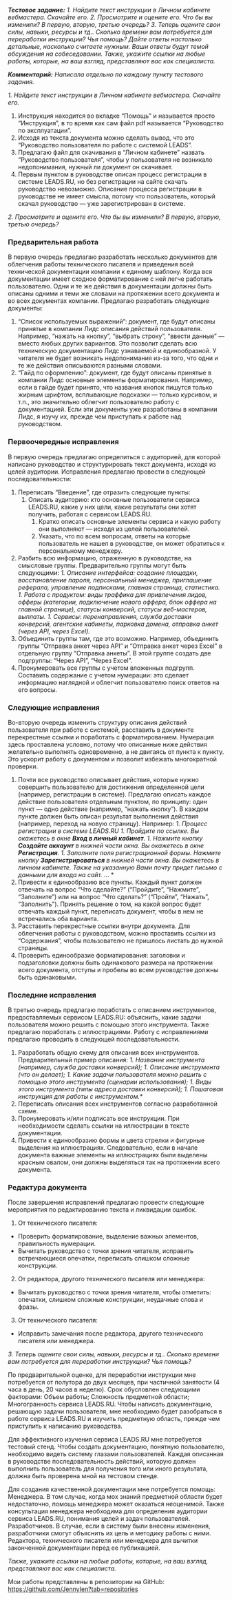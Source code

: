 **_Тестовое задание:_** *1. Найдите текст инструкции в Личном кабинете вебмастера. Скачайте его.
2. Просмотрите и оцените его. Что бы вы изменили? В первую, вторую, третью очередь?
3. Теперь оцените свои силы, навыки, ресурсы и тд.. Сколько времени вам потребуется для переработки инструкции? Чья помощь?
Дайте ответы настолько детальные, насколько считаете нужным. Ваши ответы будут темой обсуждения на собеседовании.
Также, укажите ссылки на любые работы, которые, на ваш взгляд, представляют вас как специалиста.*
 
**_Комментарий:_** *Написала отдельно по каждому пункту тестового задания.*
 
 
*1. Найдите текст инструкции в Личном кабинете вебмастера. Скачайте его.*
 
1. Инструкция находится во вкладке “Помощь” и называется просто “Инструкция”, в то время как сам файл pdf называется “Руководство по эксплуатации”.
1. Исходя из текста документа можно сделать вывод, что это “Руководство пользователя по работе с системой LEADS”.
1. Предлагаю файл для скачивания в “Личном кабинете” назвать “Руководство пользователя”, чтобы у пользователя не возникало недопонимания, нужный ли документ он скачивает.
1. Первым пунктом в руководстве описан процесс регистрации в системе LEADS.RU, но без регистрации на сайте скачать руководство невозможно. Описание процесса регистрации в руководстве не имеет смысла, потому что пользователь, который скачал руководство — уже зарегистрирован в системе.
 
*2. Просмотрите и оцените его. Что бы вы изменили? В первую, вторую, третью очередь?*
 
### Предварительная работа
В первую очередь предлагаю разработать несколько документов для облегчения работы технического писателя и приведения всей технической документации компании к единому шаблону. Когда вся документации имеет сходное форматирование с ней легче работать пользователю. Одни и те же действия в документации должны быть описаны одними и теми же словами на протяжении всего документа и во всех документах компании.
Предлагаю разработать следующие документы: 
1. “Список используемых выражений”: документ, где будут описаны принятые в компании Лидс описания действий пользователя. Например, “нажать на кнопку”, “выбрать строку”, “ввести данные” — вместо любых других вариантов. Это позволит сделать всю техническую документацию Лидс узнаваемой и единообразной. У читателя не будет возникать недопонимания из-за того, что одни и те же действия описываются разными словами.
1. “Гайд по оформлению”: документ, где будут описаны принятые в компании Лидс основные элементы форматирования. Например, если в гайде будет принято, что названия кнопок пишутся только жирным шрифтом, всплывающие подсказки — только курсивом, и т.п., это значительно облегчит пользователю работу с документацией.
Если эти документы уже разработаны в компании Лидс, я изучу их, прежде чем приступать к работе над руководством.
 
### Первоочередные исправления
В первую очередь предлагаю определиться с аудиторией, для которой написано руководство и структурировать текст документа, исходя из целей аудитории.
Исправления предлагаю провести в следующей последовательности:
1. Переписать “Введение”, где отразить следующие пункты:
     1. Описать аудиторию: кто основные пользователи сервиса LEADS.RU, какие у них цели, какие результаты они хотят получить, работая с сервисом LEADS.RU. 
         1. Кратко описать основные элементы сервиса и какую работу они выполняют — исходя из целей пользователей.
         1. Указать, что по всем вопросам, ответы на которые пользователь не нашел в руководстве, он может обратиться к персональному менеджеру.
2. Разбить всю информацию, отраженную в руководстве, на смысловые группы. Предварительно группы могут быть следующими:
        *1. Описание интерфейса: создание площадки, восстановление пароля, персональный менеджер, приглашение реферала, управление подписками, главная страница, статистика.*
         *1. Работа с продуктом: виды траффика для привлечения лидов, офферы (категории, подключение нового оффера, блок оффера на главной странице), статусы конверсий, статусы веб-мастеров, выплаты.*
          *1. Сервисы: перенаправления, служба доставки конверсий, агентские кабинеты, парковка домена, отправка анкет (через API, через Excel).*
3. Объединить группы там, где это возможно. Например, объединить группы “Отправка анкет через API” и “Отправка анкет через Excel” в отдельную группу “Отправка анкеты”. В этой группе создать две подгруппы: “Через API”, “Через Excel”.
4. Пронумеровать все группы с учетом вложенных подгрупп. Составить содержание с учетом нумерации: это сделает информацию наглядной и облегчит пользователю поиск ответов на его вопросы.
 
### Следующие исправления
Во-вторую очередь изменить структуру описания действий пользователя при работе с системой, расставить в документе перекрестные ссылки и поработать с форматированием. Нумерация здесь проставлена условно, потому что описанные ниже действия желательно выполнять одновременно, а не двигаясь от пункта к пункту. Это ускорит работу с документом и позволит избежать многократной проверки.
1. Почти все руководство описывает действия, которые нужно совершить пользователю для достижения определенной цели (например, регистрации в системе). Предлагаю описать каждое действие пользователя отдельным пунктом, по принципу: один пункт — одно действие (например, “нажать кнопку”). В каждом пункте должен быть описан результат выполнения действия (например, переход на новую страницу).
Например:
        *1. Процесс регистрации в системе LEADS.RU*
         *1. Пройдите по ссылке. Вы окажетесь в окне **Вход в личный кабинет**.*
        *1. Нажмите кнопку **Создайте аккаунт** в нижней части окна. Вы окажетесь в окне **Регистрация**.*
         *1. Заполните поля регистрационной формы. Нажмите кнопку **Зарегистрироваться** в нижней части окна. Вы окажетесь в личном кабинете. Также на указанную Вами почту придет письмо с данными для входа на сайт.*
... *
2. Привести к единообразию все пункты. Каждый пункт должен отвечать на вопрос “Что сделайте?” (“Пройдите”, “Нажмите”, “Заполните”) или на вопрос “Что сделать?” (“Пройти”, “Нажать”, “Заполнить”). Принять решение о том, на какой вопрос будет отвечать каждый пункт, переписать документ, чтобы в нем не встречались оба варианта.
3. Расставить перекрестные ссылки внутри документа. Для облегчения работы с руководством, можно проставить ссылки из “Содержания”, чтобы пользователю не пришлось листать до нужной страницы.
4. Проверить единообразие форматирования: заголовки и подзаголовки должны быть одинакового размера на протяжении всего документа, отступы и пробелы во всем руководстве должны быть одинаковыми.
 
### Последние исправления
В третью очередь предлагаю поработать с описанием инструментов, предоставляемых сервисом LEADS.RU: объяснить, какие задачи пользователя можно решить с помощью этого инструмента. Также предлагаю поработать с иллюстрациями. Работу с исправлениями предлагаю проводить в следующей последовательности.
1. Разработать общую схему для описания всех инструментов. Предварительный пример описания:
        *1. Название инструмента (например, служба доставки конверсий);*
         *1. Описание инструмента (что он делает);*
         *1. Какие задачи пользователя можно решить с помощью этого инструмента (сценарии использования);*
          *1. Виды этого инструмента (типы адреса доставки конверсий);*
        *1. Пошаговая инструкция для работы с инструментом.**
2. Переписать описания всех инструментов согласно разработанной схеме.
3. Пронумеровать и/или подписать все инструкции. При необходимости сделать ссылки на иллюстрации в тексте документации.
4. Привести к единообразию формы и цвета стрелки и фигурные выделения на иллюстрациях. Следовательно, если в начале документа важные элементы на иллюстрациях были выделены красным овалом, они должны выделяться так на протяжении всего документа.
 
### Редактура документа
После завершения исправлений предлагаю провести следующие мероприятия по редактированию текста и ликвидации ошибок.
1. От технического писателя:
- Проверить форматирование, выделение важных элементов, правильность нумерации.
- Вычитать руководство с точки зрения читателя, исправить встречающиеся опечатки, переписать слишком сложные конструкции.
2. От редактора, другого технического писателя или менеджера:
- Вычитать руководство с точки зрения читателя, чтобы отметить: опечатки, слишком сложные конструкции, неудачные слова и фразы.
3. От технического писателя:
- Исправить замечания после редактора, другого технического писателя или менеджера.
 
*3. Теперь оцените свои силы, навыки, ресурсы и тд.. Сколько времени вам потребуется для переработки инструкции? Чья помощь?*
 
По предварительной оценке, для переработки инструкции мне потребуется от полутора до двух месяцев, при частичной занятости (4 часа в день, 20 часов в неделю). 
Срок обусловлен следующими факторами:
Объем работы;
Сложность предметной области;
Многогранность сервиса LEADS.RU.
Чтобы написать документацию, решающую задачи пользователя, мне необходимо будет разобраться в работе сервиса LEADS.RU и изучить предметную область, прежде чем приступить к написанию руководства.
 
Для эффективного изучения сервиса LEADS.RU мне потребуется тестовый стенд. Чтобы создать документацию, понятную пользователю, необходимо видеть систему глазами пользователей. Каждая описанная в руководстве последовательность действий, которую должен выполнить пользователь для получения того или иного результата, должна быть проверена мной на тестовом стенде.
 
Для создания качественной документации мне потребуется помощь:
Менеджера. В том случае, когда мох знаний предметной области будет недостаточно, помощь менеджера может оказаться неоценимой. Также консультация менеджера необходима для определения аудитории сервиса LEADS.RU, понимания целей и задач пользователей.
Разработчиков. В случае, если в систему были внесены изменения, разработчики смогут объяснить их цель и методику работы с ними.
Редактора, технического писателя или менеджера для вычитки законченной документации перед ее публикацией.
 
*Также, укажите ссылки на любые работы, которые, на ваш взгляд, представляют вас как специалиста.*
 
Мои работы представлены в репозитории на GitHub: https://github.com/JennyIen?tab=repositories
 


